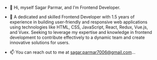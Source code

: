 - 👋 Hi, myself Sagar Parmar, and I’m Frontend Developer.
  
- 👀 A dedicated and skilled Frontend Developer with 1.5 years of experience in building user-friendly and responsive web applications using technologies like HTML, CSS, JavaScript, React, Redux, Vue.js, and Vuex. Seeking to leverage my expertise and knowledge in frontend          development to contribute effectively to a dynamic team and create innovative solutions for users.
  
- 📫 You can reach out to me at sagar.parmar7006@gmail.com...

<!---
SagarParmarr/SagarParmarr is a ✨ special ✨ repository because its `README.md` (this file) appears on your GitHub profile.
You can click the Preview link to take a look at your changes.
--->
